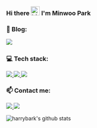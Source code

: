 ### Hi there <img src="https://user-images.githubusercontent.com/1303154/88677602-1635ba80-d120-11ea-84d8-d263ba5fc3c0.gif" width="24px" alt="hi"> I'm Minwoo Park

### 🔭 Blog:
<a href="https://velog.io/@devharrypmw">
  <img src="https://img.shields.io/badge/Tech blog-20232A?style=flat-square&logo=GitBook&logoColor=F05032" />
<a/>
 
<br />

### 💻 Tech stack:
<a href="https://developer.mozilla.org/en-US/docs/Web/HTML">
  <img src="https://img.shields.io/badge/HTML-20232A?style=flat-square&logo=HTML5&logoColor=E34F26" />
<a/>
<a href="https://developer.mozilla.org/en-US/docs/Web/CSS">
  <img src="https://img.shields.io/badge/CSS-20232A?style=flat-square&logo=CSS3&logoColor=1572B6" />
<a/>
<a href="https://git-scm.com">
  <img src="https://img.shields.io/badge/Git-20232A?style=flat-square&logo=Git&logoColor=F05032" />
<a/>

### 📫 Contact me:
<p>
<a href="https://github.com/harrybark">
  <img src="https://img.shields.io/badge/harrybark-20232A?style=flat-square&logo=GitHub&logoColor=FFFFFE" />
<a/>
  <a href="mailto:devharrypmw@gmail.com">
  <img src="https://img.shields.io/badge/devharrypmw@gmail.com-20232A?style=flat-square&logo=Gmail&logoColor=EA4335" />
<a/>
</p>

  
![harrybark's github stats](https://github-readme-stats.vercel.app/api?username=harrybark&show_icons=true)
<!--
**harrybark/harrybark** is a ✨ _special_ ✨ repository because its `README.md` (this file) appears on your GitHub profile.

Here are some ideas to get you started:

- 🔭 I’m currently working on ...
- 🌱 I’m currently learning ...
- 👯 I’m looking to collaborate on ...
- 🤔 I’m looking for help with ...
- 💬 Ask me about ...
- 📫 How to reach me: ...
- 😄 Pronouns: ...
- ⚡ Fun fact: ...
-->
